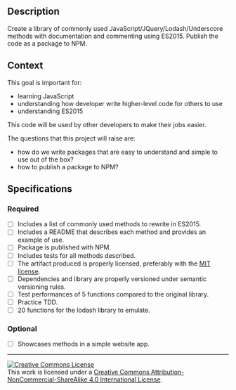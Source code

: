 ## Description

Create a library of commonly used JavaScript/JQuery/Lodash/Underscore methods with documentation and commenting using ES2015. Publish the code as a package to NPM.

## Context

This goal is important for:
- learning JavaScript 
- understanding how developer write higher-level code for others to use
- understanding ES2015

This code will be used by other developers to make their jobs easier.

The questions that this project will raise are:
- how do we write packages that are easy to understand and simple to use out of the box?
- how to publish a package to NPM?

## Specifications

### Required

- [ ] Includes a list of commonly used methods to rewrite in ES2015.
- [ ] Includes a README that describes each method and provides an example of use. 
- [ ] Package is published with NPM.
- [ ] Includes tests for all methods described.
- [ ] The artifact produced is properly licensed, preferably with the [MIT license][mit-license].
- [ ] Dependencies and library are properly versioned under semantic versioning rules.
- [ ] Test performances of 5 functions compared to the original library.
- [ ] Practice TDD.
- [ ] 20 functions for the lodash library to emulate.

### Optional

- [ ] Showcases methods in a simple website app.

---

<!-- LICENSE -->

<a rel="license" href="http://creativecommons.org/licenses/by-nc-sa/4.0/"><img alt="Creative Commons License" style="border-width:0" src="https://i.creativecommons.org/l/by-nc-sa/4.0/80x15.png" /></a>
<br />This work is licensed under a <a rel="license" href="http://creativecommons.org/licenses/by-nc-sa/4.0/">Creative Commons Attribution-NonCommercial-ShareAlike 4.0 International License</a>.

[mit-license]: https://opensource.org/licenses/MIT
